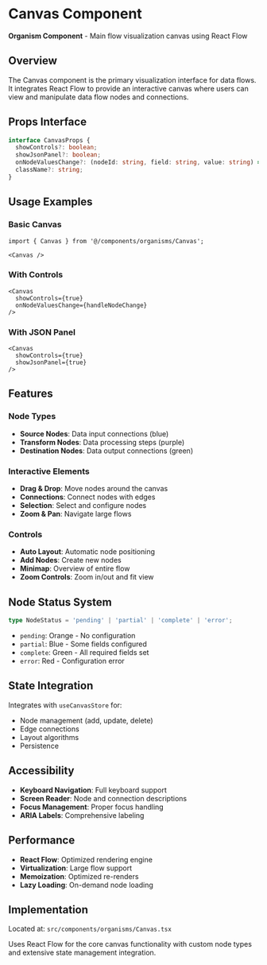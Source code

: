 # Canvas Component

**Organism Component** - Main flow visualization canvas using React Flow

## Overview

The Canvas component is the primary visualization interface for data flows. It integrates React Flow to provide an interactive canvas where users can view and manipulate data flow nodes and connections.

## Props Interface

```typescript
interface CanvasProps {
  showControls?: boolean;
  showJsonPanel?: boolean;
  onNodeValuesChange?: (nodeId: string, field: string, value: string) => void;
  className?: string;
}
```

## Usage Examples

### Basic Canvas
```tsx
import { Canvas } from '@/components/organisms/Canvas';

<Canvas />
```

### With Controls
```tsx
<Canvas 
  showControls={true}
  onNodeValuesChange={handleNodeChange}
/>
```

### With JSON Panel
```tsx
<Canvas 
  showControls={true}
  showJsonPanel={true}
/>
```

## Features

### Node Types
- **Source Nodes**: Data input connections (blue)
- **Transform Nodes**: Data processing steps (purple)  
- **Destination Nodes**: Data output connections (green)

### Interactive Elements
- **Drag & Drop**: Move nodes around the canvas
- **Connections**: Connect nodes with edges
- **Selection**: Select and configure nodes
- **Zoom & Pan**: Navigate large flows

### Controls
- **Auto Layout**: Automatic node positioning
- **Add Nodes**: Create new nodes
- **Minimap**: Overview of entire flow
- **Zoom Controls**: Zoom in/out and fit view

## Node Status System

```typescript
type NodeStatus = 'pending' | 'partial' | 'complete' | 'error';
```

- `pending`: Orange - No configuration
- `partial`: Blue - Some fields configured  
- `complete`: Green - All required fields set
- `error`: Red - Configuration error

## State Integration

Integrates with `useCanvasStore` for:
- Node management (add, update, delete)
- Edge connections
- Layout algorithms
- Persistence

## Accessibility

- **Keyboard Navigation**: Full keyboard support
- **Screen Reader**: Node and connection descriptions
- **Focus Management**: Proper focus handling
- **ARIA Labels**: Comprehensive labeling

## Performance

- **React Flow**: Optimized rendering engine
- **Virtualization**: Large flow support
- **Memoization**: Optimized re-renders
- **Lazy Loading**: On-demand node loading

## Implementation

Located at: `src/components/organisms/Canvas.tsx`

Uses React Flow for the core canvas functionality with custom node types and extensive state management integration.

